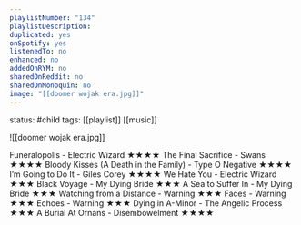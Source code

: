 ```yaml
---
playlistNumber: "134"
playlistDescription:
duplicated: yes
onSpotify: yes
listenedTo: no
enhanced: no
addedOnRYM: no
sharedOnReddit: no
sharedOnMonoquin: no
image: "[[doomer wojak era.jpg]]"
---
```

status: #child 
tags: [[playlist]] [[music]] 

![[doomer wojak era.jpg]]

Funeralopolis - Electric Wizard ★★★★
The Final Sacrifice - Swans ★★★★
Bloody Kisses (A Death in the Family) - Type O Negative ★★★★
I’m Going to Do It - Giles Corey ★★★★
We Hate You - Electric Wizard ★★★
Black Voyage - My Dying Bride ★★★
A Sea to Suffer In - My Dying Bride ★★★
Watching from a Distance - Warning ★★★
Faces - Warning ★★★
Echoes - Warning ★★★
Dying in A-Minor - The Angelic Process ★★★
A Burial At Ornans - Disembowelment ★★★★
